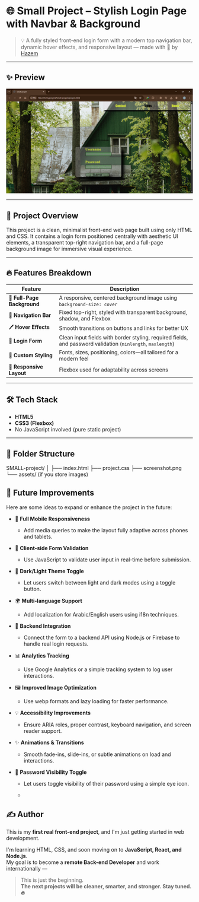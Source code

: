 # 🌐 Small Project – Stylish Login Page with Navbar & Background

> 💡 A fully styled front-end login form with a modern top navigation bar, dynamic hover effects, and responsive layout — made with 💚 by [Hazem](https://github.com/your-username)

---

## ✨ Preview

<p align="center">
  <img src="screenshot.png" alt="Project Screenshot" width="800"/>
</p>

---

## 🎯 Project Overview

This project is a clean, minimalist front-end web page built using only HTML and CSS. It contains a login form positioned centrally with aesthetic UI elements, a transparent top-right navigation bar, and a full-page background image for immersive visual experience.

---

## 🔥 Features Breakdown

| Feature | Description |
|--------|-------------|
| 🌌 **Full-Page Background** | A responsive, centered background image using `background-size: cover` |
| 🧭 **Navigation Bar** | Fixed top-right, styled with transparent background, shadow, and Flexbox |
| 🖊️ **Hover Effects** | Smooth transitions on buttons and links for better UX |
| 🔐 **Login Form** | Clean input fields with border styling, required fields, and password validation (`minlength`, `maxlength`) |
| 🎨 **Custom Styling** | Fonts, sizes, positioning, colors—all tailored for a modern feel |
| 📱 **Responsive Layout** | Flexbox used for adaptability across screens |

---

## 🛠 Tech Stack

- **HTML5**
- **CSS3 (Flexbox)**
- No JavaScript involved (pure static project)

------

## 📂 Folder Structure

SMALL-project/
│
├── index.html
├── project.css
├── screenshot.png
└── assets/ (if you store images)
## 🧠 Future Improvements

Here are some ideas to expand or enhance the project in the future:

- 📱 **Full Mobile Responsiveness**
  - Add media queries to make the layout fully adaptive across phones and tablets.

- 🧪 **Client-side Form Validation**
  - Use JavaScript to validate user input in real-time before submission.

- 🎨 **Dark/Light Theme Toggle**
  - Let users switch between light and dark modes using a toggle button.

- 🌍 **Multi-language Support**
  - Add localization for Arabic/English users using i18n techniques.

- 💾 **Backend Integration**
  - Connect the form to a backend API using Node.js or Firebase to handle real login requests.

- 📊 **Analytics Tracking**
  - Use Google Analytics or a simple tracking system to log user interactions.

- 🖼️ **Improved Image Optimization**
  - Use webp formats and lazy loading for faster performance.

- 💡 **Accessibility Improvements**
  - Ensure ARIA roles, proper contrast, keyboard navigation, and screen reader support.

- ✨ **Animations & Transitions**
  - Smooth fade-ins, slide-ins, or subtle animations on load and interactions.

- 🔐 **Password Visibility Toggle**
  - Let users toggle visibility of their password using a simple eye icon.
 
  - 
## ✍️ Author

This is my **first real front-end project**, and I'm just getting started in web development.

I'm learning HTML, CSS, and soon moving on to **JavaScript, React, and Node.js**.  
My goal is to become a **remote Back-end Developer** and work internationally — 

> This is just the beginning.  
> **The next projects will be cleaner, smarter, and stronger. Stay tuned. 🔥**

